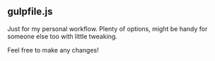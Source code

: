 ## gulpfile.js

Just for my personal workflow. Plenty of options, might be handy for someone else too with little tweaking.

Feel free to make any changes!
